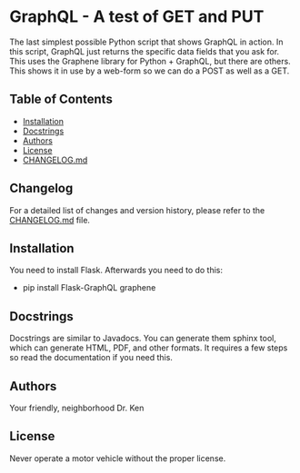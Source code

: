 # GraphQL - A test of GET and PUT

The last simplest possible Python script that shows GraphQL in action.
In this script, GraphQL just returns the specific data fields that you ask for.
This uses the Graphene library for Python + GraphQL, but there are others.
This shows it in use by a web-form so we can do a POST as well as a GET.

## Table of Contents

- [Installation](#installation)
- [Docstrings](#docstrings)
- [Authors](#authors)
- [License](#license)
- [CHANGELOG.md](CHANGELOG.md)


## Changelog

For a detailed list of changes and version history, please refer to the [CHANGELOG.md](CHANGELOG.md) file.


## Installation

You need to install Flask. Afterwards you need to do this:

- pip install Flask-GraphQL graphene

## Docstrings

Docstrings are similar to Javadocs. You can generate them sphinx tool,
which can generate HTML, PDF, and other formats. It requires a few
steps so read the documentation if you need this.

## Authors

Your friendly, neighborhood Dr. Ken

## License

Never operate a motor vehicle without the proper license.